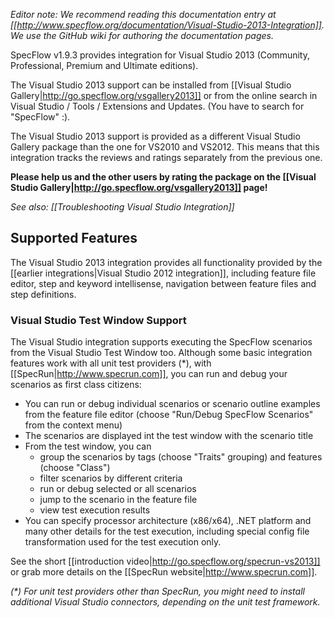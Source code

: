 _Editor note: We recommend reading this documentation entry at [[http://www.specflow.org/documentation/Visual-Studio-2013-Integration]]. We use the GitHub wiki for authoring the documentation pages._

SpecFlow v1.9.3 provides integration for Visual Studio 2013 (Community, Professional, Premium and Ultimate editions).

The Visual Studio 2013 support can be installed from [[Visual Studio Gallery|http://go.specflow.org/vsgallery2013]] or from the online search in Visual Studio / Tools / Extensions and Updates. (You have to search for "SpecFlow" :).

The Visual Studio 2013 support is provided as a different Visual Studio Gallery package than the one for VS2010 and VS2012. This means that this integration tracks the reviews and ratings separately from the previous one.

**Please help us and the other users by rating the package on the [[Visual Studio Gallery|http://go.specflow.org/vsgallery2013]] page!**

_See also: [[Troubleshooting Visual Studio Integration]]_

## Supported Features

The Visual Studio 2013 integration provides all functionality provided by the [[earlier integrations|Visual Studio 2012 integration]], including feature file editor, step and keyword intellisense, navigation between feature files and step definitions. 

### Visual Studio Test Window Support

The Visual Studio integration supports executing the SpecFlow scenarios from the Visual Studio Test Window too. Although some basic integration features work with all unit test providers (*), with [[SpecRun|http://www.specrun.com]], you can run and debug your scenarios as first class citizens:

* You can run or debug individual scenarios or scenario outline examples from the feature file editor (choose "Run/Debug SpecFlow Scenarios" from the context menu)
* The scenarios are displayed int the test window with the scenario title
* From the test window, you can 
  * group the scenarios by tags (choose "Traits" grouping) and features (choose "Class")
  * filter scenarios by different criteria
  * run or debug selected or all scenarios
  * jump to the scenario in the feature file
  * view test execution results
* You can specify processor architecture (x86/x64), .NET platform and many other details for the test execution, including special config file transformation used for the test execution only.

See the short [[introduction video|http://go.specflow.org/specrun-vs2013]] or grab more details on the [[SpecRun website|http://www.specrun.com]].

_(*) For unit test providers other than SpecRun, you might need to install additional Visual Studio connectors, depending on the unit test framework._
